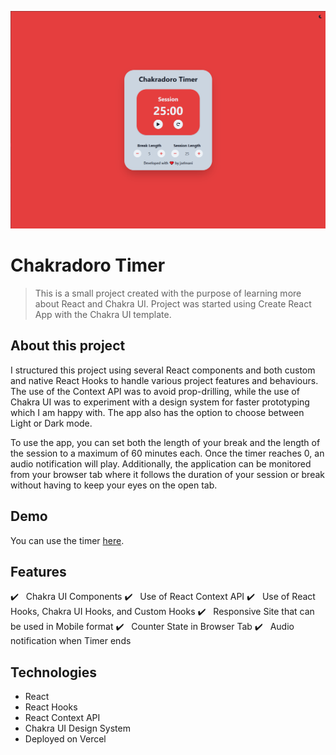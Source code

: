 ![Chakradoro Timer](./public/chakradoro-timer.PNG)
# Chakradoro Timer
> This is a small project created with the purpose of learning more about React and Chakra UI. Project was started using Create React App with the Chakra UI template.

## About this project
I structured this project using several React components and both custom and native React Hooks to handle various project features and behaviours.  The use of the Context API was to avoid prop-drilling, while the use of Chakra UI was to experiment with a design system for faster prototyping which I am happy with.  The app also has the option to choose between Light or Dark mode.

To use the app, you can set both the length of your break and the length of the session to a maximum of 60 minutes each.  Once the timer reaches 0, an audio notification will play.  Additionally, the application can be monitored from your browser tab where it follows the duration of your session or break without having to keep your eyes on the open tab.

## Demo
You can use the timer [here](https://chakradoro-timer.vercel.app/).

## Features
:heavy_check_mark: &nbsp; Chakra UI Components
:heavy_check_mark: &nbsp; Use of React Context API
:heavy_check_mark: &nbsp; Use of React Hooks, Chakra UI Hooks, and Custom Hooks
:heavy_check_mark: &nbsp; Responsive Site that can be used in Mobile format
:heavy_check_mark: &nbsp; Counter State in Browser Tab
:heavy_check_mark: &nbsp; Audio notification when Timer ends

## Technologies

 - React
 - React Hooks
 - React Context API
 - Chakra UI Design System
 - Deployed on Vercel